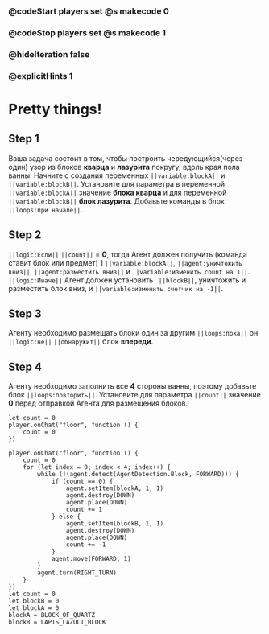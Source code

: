 ### @codeStart players set @s makecode 0
### @codeStop players set @s makecode 1

### @hideIteration false 
### @explicitHints 1


# Pretty things!

## Step 1
Ваша задача состоит в том, чтобы построить чередующийся(через один) узор из блоков **кварца** и **лазурита** покругу, вдоль края пола ванны. Начните с создания переменных ``||variable:blockA||`` и ``||variable:blockB||``. Установите для параметра в переменной ``||variable:blockA||`` значение **блока кварца** и для переменной ``||variable:blockB||`` **блок лазурита**. Добавьте команды в блок ``||loops:при начале||``.

## Step 2
``||logic:Если||`` ``||count||`` = **0**, тогда Агент должен получить (команда ставит блок или предмет) 1 ``||variable:blockA||``, ``||agent:уничтожить вниз||``, ``||agent:разместить вниз||`` и ``||variable:изменить count на 1||``. ``||logic:Иначе||`` Агент должен установить `` ||blockB||``, уничтожить и разместить блок вниз, и ``||variable:изменить счетчик на -1||``.

## Step 3
Агенту необходимо размещать блоки один за другим ``||loops:пока||`` он ``||logic:не||`` ``||обнаружит||`` блок **впереди**.

## Step 4
Агенту необходимо заполнить все **4** стороны ванны, поэтому добавьте блок ``||loops:повторить||``. Установите для параметра ``||count||`` значение **0** перед отправкой Агента для размещения блоков.

```template
let count = 0
player.onChat("floor", function () {
    count = 0
})
```


```ghost
player.onChat("floor", function () {
    count = 0
    for (let index = 0; index < 4; index++) {
        while (!(agent.detect(AgentDetection.Block, FORWARD))) {
            if (count == 0) {
                agent.setItem(blockA, 1, 1)
                agent.destroy(DOWN)
                agent.place(DOWN)
                count += 1
            } else {
                agent.setItem(blockB, 1, 1)
                agent.destroy(DOWN)
                agent.place(DOWN)
                count += -1
            }
            agent.move(FORWARD, 1)
        }
        agent.turn(RIGHT_TURN)
    }
})
let count = 0
let blockB = 0
let blockA = 0
blockA = BLOCK_OF_QUARTZ
blockB = LAPIS_LAZULI_BLOCK
```
